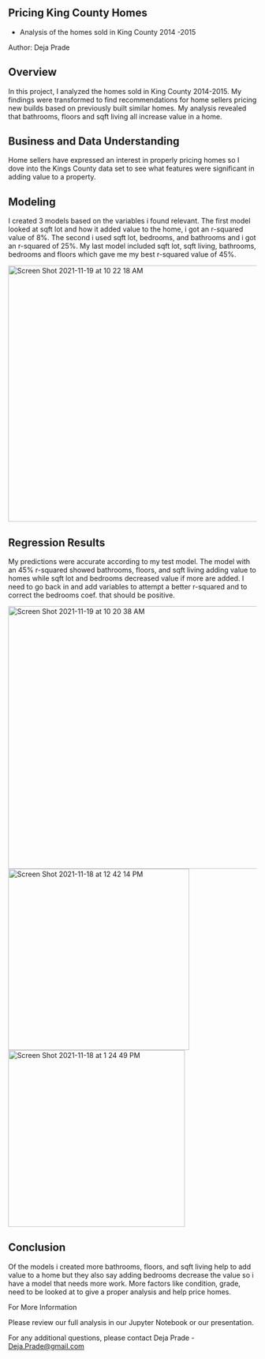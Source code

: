 ## Pricing King County Homes

- Analysis of the homes sold in King County 2014 -2015

Author: Deja Prade

## Overview

In this project, I analyzed the homes sold in King County 2014-2015. My findings were transformed to find recommendations for home sellers pricing new builds based on previously built similar homes. My analysis revealed that bathrooms, floors and sqft living all increase value in a home.  

## Business and Data Understanding

Home sellers have expressed an interest in properly pricing homes so I dove into the Kings County data set to see what features were significant in adding value to a property.

## Modeling

I created 3 models based on the variables i found relevant. The first model looked at sqft lot and how it added value to the home, i got an r-squared value of 8%. The second i used sqft lot, bedrooms, and bathrooms and i got an r-squared of 25%. My last model included sqft lot, sqft living, bathrooms, bedrooms and floors which gave me my best r-squared value of 45%.

<img width="519" alt="Screen Shot 2021-11-19 at 10 22 18 AM" src="https://user-images.githubusercontent.com/92389914/142666383-699c6a93-5db1-4149-8d9a-66cac710bb40.png">

## Regression Results
My predictions were accurate according to my test model. The model with an 45% r-squared showed bathrooms, floors, and sqft living adding value to homes while sqft lot and bedrooms decreased value if more are added. I need to go back in and add variables to attempt a better r-squared and to correct the bedrooms coef. that should be positive.

<img width="532" alt="Screen Shot 2021-11-19 at 10 20 38 AM" src="https://user-images.githubusercontent.com/92389914/142666536-43ee28ab-ed65-4696-9868-7f2782efbfa1.png">
<img width="367" alt="Screen Shot 2021-11-18 at 12 42 14 PM" src="https://user-images.githubusercontent.com/92389914/142666696-17fe5ebd-08b7-4175-8a8c-38eada68d034.png">


<img width="358" alt="Screen Shot 2021-11-18 at 1 24 49 PM" src="https://user-images.githubusercontent.com/92389914/142666569-d9eda926-c49f-4c24-9fe2-9c2bfde81e52.png">

## Conclusion

Of the models i created more bathrooms, floors, and sqft living help to add value to a home but they also say adding bedrooms decrease the value so i have a model that needs more work. More factors like condition, grade,  need to be looked at to give a proper analysis and help price homes.

For More Information

Please review our full analysis in our Jupyter Notebook or our presentation.

For any additional questions, please contact Deja Prade - Deja.Prade@gmail.com
